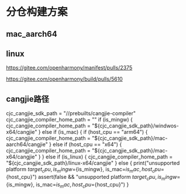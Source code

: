 # 分仓构建方案

## mac_aarch64




## linux

https://gitee.com/openharmony/manifest/pulls/2375

https://gitee.com/openharmony/build/pulls/5610



## cangjie路径
cjc_cangjie_sdk_path = "//prebuilts/cangjie-compiler"
cjc_cangjie_compiler_home_path = ""
if (is_mingw) {
 cjc_cangjie_compiler_home_path = "${cjc_cangjie_sdk_path}/windwos-x64/cangjie"
} else if (is_mac) {
if (host_cpu == "arm64") {
  cjc_cangjie_compiler_home_path = "${cjc_cangjie_sdk_path}/mac-aarch64/cangjie"
} else if (host_cpu == "x64") {
  cjc_cangjie_compiler_home_path = "${cjc_cangjie_sdk_path}/mac-x64/cangjie"
}
} else if (is_linux) {
  cjc_cangjie_compiler_home_path = "${cjc_cangjie_sdk_path}/linux-x64/cangjie"
} else {
  print("unsupported platform ${target_cpu}, is_mingw=${is_mingw}, is_mac=${is_mac}, host_cpu=${host_cpu}")
  assert(false && "unsupported platform ${target_cpu}, is_mingw=${is_mingw}, is_mac=${is_mac}, host_cpu=${host_cpu}")
}